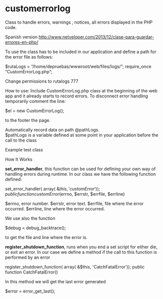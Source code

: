 customerrorlog
==============

Class to handle errors, warnings , notices, all errors displayed in the PHP code.

Spanish version 
http://www.netveloper.com/2013/12/clase-para-guardar-errores-en-php/

To use the class has to be included in our application and define a path for the error file as follows:

   $rutaLogs = “/home/depruebas/wwwroot/web/files/logs/”;
   require_once “CustomErrorLog.php”;

Change permissions to rutalogs 777

How to use:
Include CustomErrorLog.php class at the beginning of the web app and it already starts to record errors.
To disconnect error handling temporarily comment the line:
	
   $el = new CustomErrorLog(); 
	
	
to the footer the page.

Automatically record data on path @pathLogs.  
$pathLogs is a variable defined at some point in your application before the call to the class

Example test class

<?php

  $rutaLogs = "/home/depruebas/wwwroot/web/files/logs/";
	
  require_once "CustomErrorLog.php";


  print_r ($r);
  
?>

How It Works

<b>set_error_handler</b>, this function can be used for defining your own way of handling errors during runtime.
In our class we have the following function defined:

  set_error_handler( array( &$this, 'customError'));
  public function customError($errno, $errstr, $errfile, $errline)

$errno, error number.
$errstr, error text.
$errfile, file where the error occurred.
$errline, line where the error occurred.

We use also the function

$debug = debug_backtrace(); 

to get the file and line where the error is.

<b>register_shutdown_function</b>, runs when you end a set script for either die, or exit an error.
In our case we define a method if the call to this function is performed by an error

  register_shutdown_function( array( &$this, 'CatchFatalError'));
  public function CatchFatalError() 

In this method we will get the last error generated
 
  $error = error_get_last();
